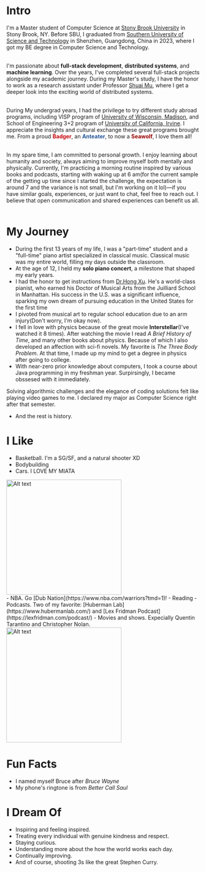 # Intro

I'm a Master student of Computer Science at [Stony Brook University](https://www.stonybrook.edu/) in Stony Brook, NY. Before SBU, I graduated from [Southern University of Science and Technology](https://www.sustech.edu.cn/en/) in Shenzhen, Guangdong, China in 2023, where I got my BE degree in Computer Science and Technology. <br/><br/>

I'm passionate about **full-stack development**, **distributed systems**, and **machine learning**. Over the years, I've completed several full-stack projects alongside my academic journey. During my Master's study, I have the honor to work as a research assistant under Professor [Shuai Mu](http://mpaxos.com/), where I get a deeper look into the exciting world of distributed systems.<br/><br/>

During My undergrad years, I had the privilege to try different study abroad programs, including VISP program of [University of Wisconsin, Madison](https://www.wisc.edu/), and School of Engineering 3+2 program of [University of California, Irvine](https://uci.edu/). I appreciate the insights and cultural exchange these great programs brought me. From a proud **<span style="color:#C5050C">Badger</span>**, an **<span style="color:#255799">Anteater</span>**, to now a **<span style="color:#990000">Seawolf</span>**, I love them all!<br/><br/>

In my spare time, I am committed to personal growth. I enjoy learning about humanity and society, always aiming to improve myself both mentally and physically. Currently, I'm practicing a morning routine inspired by various books and podcasts, starting with waking up at 6 am(for the current sample of the getting up time since I started the challenge, the expectation is around 7 and the variance is not small, but I'm working on it lol)—if you have similar goals, experiences, or just want to chat, feel free to reach out. I believe that open communication and shared experiences can benefit us all.<br/><br/>


<!-- I am the co-founder and CTO of [Promptfoo](https://promptfoo.dev), where we're building open-source tools to evaluate, find, and fix vulnerabilities in LLMs. Before Promptfoo, I was the VP of Engineering at [SmileID](https://www.usesmileid.com), where I led the development of tools that have helped over 170 million people in Africa gain access to financial services. I also co-founded [Arthena](https://arthena.com) and [Matroid](https://matroid.com).

In my spare time, I enjoy investing in people and ideas through a [small venture fund](https://skepticalinvestments.biz), focusing on projects with high social impact. If you think I can be helpful to you or your cause, or if you're interested in collaborating, feel free to get in touch. -->

# My Journey
- During the first 13 years of my life, I was a "part-time" student and a "full-time" piano artist specialized in classical music. Classical music was my entire world, filling my days outside the classroom.
- At the age of 12, I held my **solo piano concert**, a milestone that shaped my early years.
- I had the honor to get instructions from [Dr.Hong Xu](https://music.cuhk.edu.cn/en/faculty/hong-xu). He's a world-class pianist, who earned his Doctor of Musical Arts from the Juilliard School in Manhattan. His success in the U.S. was a significant influence, sparking my own dream of pursuing education in the United States for the first time
- I pivoted from musical art to regular school education due to an arm injury(Don't worry, I'm okay now).
- I fell in love with physics because of the great movie **Interstellar**(I've watched it 8 times). After watching the movie I read *A Brief History of Time*, and many other books about physics. Because of which I also developed an affection with sci-fi novels. My favorite is *The Three Body Problem*. At that time, I made up my mind to get a degree in physics after going to college.
- With near-zero prior knowledge about computers, I took a course about Java programming in my freshman year. Surpirsingly, I became obssesed with it immediately.
<!-- <div style="text-align: center;">
    <img src="/images/prettyDamnGood.gif" alt="Alt text" width="140">
</div> -->
Solving algorithmic challenges and the elegance of coding solutions felt like playing video games to me. I declared my major as Computer Science right after that semester. 
- And the rest is history.



<!-- - My parents put a computer in my bedroom in 1993 when I was 3. It was an old Tandy that ran MS-DOS. My favorite games were Street Rod 2, Wolfenstein 3D, and Tom and Jerry. It had a mechanical keyboard and a turbo button. To this day, I still don't know what pressing the turbo button really did.
- We subscribed to AOL in 1995. I still remember installing it from a floppy disk onto our brand-new Packard Bell. It took years for me to send my first email.
- In the summer of 1996, my uncle purchased [MegaRace](https://en.wikipedia.org/wiki/MegaRace) from [Media Play](https://en.wikipedia.org/wiki/Media_Play) and installed it on my mom's work computer. I might have endangered her business by using her computer too much.
- At 7, I discovered the mini-games hidden in Microsoft Office. I also beat Minesweeper on expert for the first time.
- At 8, my parents bought me a Sony Mavica MVC-FD71 digital camera after I stole their SLR one too many times. It could fit 10 images to a floppy disk at a 0.3MP resolution. I still have it, and it still works. I've been taking photographs ever since, now with a Nikon D750, D800, and occasionally with a Mamiya 6II.
- At 10, I built my first website with Microsoft FrontPage on our Pentium III [Gateway](https://en.wikipedia.org/wiki/Gateway,_Inc.). My website was terrible.
- I was 11 when I built my first [Tesla Coil](https://en.wikipedia.org/wiki/Tesla_coil) (without my parents' permission). Over the next few years, I built several more, including one of the first audio modulated coils and one of the first DRSSTCs.
- When I was 12, I set the all-time high record at my local laser tag facility by reverse engineering the charging station and weapon protocols with a photo-resistor, micro-cassette recorder, and a lot of patience. I was unstoppable.
- At 13, I went to space camp and fell in love. I went back two more times and promised myself that I'd work in space. I've since helped build three generations of satellites and have contributed to two more.
- At 14, I was almost expelled for finding a backdoor into my high school's file server and telling everyone but the faculty members about it. Later that year, I figured out how to turn off the internet firewall by editing system registry keys. I anonymously shared my work months later.
- At 16, I participated in a foreign exchange program in Dortmund, Germany. Since then, I've gone back almost every year.
- 14 - 17, I played a lot of video games. My favorites included Counter-Strike Source, Command and Conquer 3, Halo 2, and Age of Empires II.
- At 18, in the summer before college, my friends and I started playing [Muggle Quidditch](<https://en.wikipedia.org/wiki/Quidditch_(sport)>). We went on to start over 8 teams in the [International Quidditch Association](https://en.wikipedia.org/wiki/International_Quidditch_Association), including the [Buffalo Quidditch Society](https://www.facebook.com/buffaloquidditch/). At our height, we were ranked third in the IQA. Although I don't play anymore, you can still see pictures of me holding a broom while wearing a chess camp t-shirt on Facebook.
- At 19, I took my first graduate course and published my first academic paper.
- At 20, I co-authored a grant to build a satellite and managed a 60+ person team for the next two years. You can read more about that [here](https://ubnl.space/glados/).

Ask me in person for other stories that I'm afraid to share with the internet. -->

# I Like

- Basketball. I'm a SG/SF, and a natural shooter XD
- Bodybuilding
- Cars. I LOVE MY MIATA
<div>
    <img src="/images/miata.jpg" alt="Alt text" width="300">
</div>
- NBA. Go [Dub Nation](https://www.nba.com/warriors?tmd=1)!
- Reading
- Podcasts. Two of my favorite: [Huberman Lab](https://www.hubermanlab.com/) and [Lex Fridman Podcast](https://lexfridman.com/podcast/)
- Movies and shows. Expecially Quentin Tarantino and Christopher Nolan.<br/>
<div>
    <img src="/images/pulp_fiction.gif" alt="Alt text" width="300">
</div>



<!-- # Travel / Geography

- I am originally from Buffalo, New York. I have since lived in Palo Alto, Mountain View, San Francisco, Seattle, and New York City.
- I've been to approximately 50 countries, some of which I have forgotten, many of which I would like to revisit.
- In 2016, I visited Canada, Ethiopia, Austria, Germany, Belgium, Ireland, Northern Ireland, Italy, Romania, Sweden, Norway, Svalbard, Panama, Costa Rica, Uganda, Japan, and the UAE, mostly in that order.
- In 2017, I visited Canada, Japan, Denmark, Germany, Sweden, Estonia, Russia, the Netherlands, Belgium, the U.K., Spain, Iceland, France, Switzerland, Ethiopia, and Luxembourg.
- In 2018, I visited Canada, France, Italy, Israel, and the U.K.
- In 2019, I visited Canada, England, France, and Switzerland.
- In 2020, I traveled barely 20 blocks. I stayed in New York and remodeled an apartment.
- In 2021, I continued remodeling an apartment.
- In 2022, I switched jobs and visited the UK, France, Greece, Belgium, Luxembourg, Germany, and Kenya.
- In 2023, I visited France, the UK, Ireland, and Rwanda.
- I am an Oregon Trail II enthusiast. -->

# Fun Facts

- I named myself Bruce after *Bruce Wayne*
- My phone's ringtone is from *Better Call Saul*

<!-- - I have a list of thousands of ideas, like creating matching bow ties for cats and humans.
- I almost always have a sketchbook with me and a [01 Sakura Pigma Micron Pen](https://www.sakuraofamerica.com/product/pigma-micron/).
- I can't locate every country on a map.
- I operate a [small angel fund](http://skepticalinvestments.biz/) with terrible returns.
- I break about 30 traffic laws on a skateboard or [bicycle](https://www.citibikenyc.com/) every single day.
- I stack-rank coffee shops, restaurants, and every dog I see in New York.
- I added this page because many people complained that my site was just my resume.  -->

# I Dream Of

- Inspiring and feeling inspired.
- Treating every individual with genuine kindness and respect.
- Staying curious. 
- Understanding more about the how the world works each day.
- Continually improving.
- And of course, shooting 3s like the great Stephen Curry.

<!-- # Websites from People I Admire

- [Alex Peysakhovich](http://alexpeys.github.io/)
- [Chris Lengerich](http://www.chrislengerich.com/)
- [Chris Saad](https://www.chrissaad.com/)
- [Duncan Tomlin](http://duncantomlin.com/)
- [Ed Kearney](https://edkearney.com/)
- [Hawley Moore](http://hawleymoore.com/)
- [Holman Gao](https://golmansax.com/)
- [Ian Webster](http://ianww.com/)
- [Johanna Flato](https://www.johannaflato.com/)
- [Judy Mou](http://www.judymou.com/)
- [Judy Suh](https://www.judysuh.com/)
- [Kristina Monakhova](https://kristinamonakhova.com/)
- [Noah Trueblood](http://notrueblood.com/)
- [Ruoxi Wang](http://ruoxiw.com/)
- [Tom Sachs](https://www.tomsachs.org/)
- [Will Holley](https://willholley.com/)

If we are friends and you feel like you belong on this list, you're probably right. Submit a PR, or ask me, and I'll add you. -->
